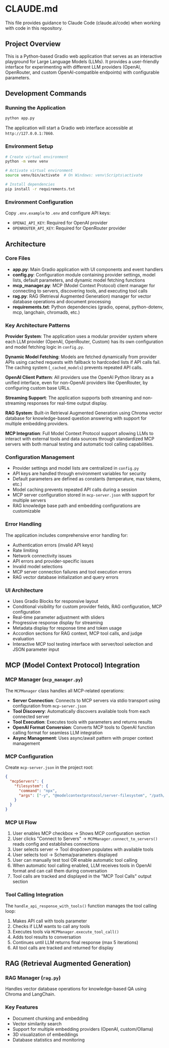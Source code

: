 # CLAUDE.md

This file provides guidance to Claude Code (claude.ai/code) when working with code in this repository.

## Project Overview

This is a Python-based Gradio web application that serves as an interactive playground for Large Language Models (LLMs). It provides a user-friendly interface for experimenting with different LLM providers (OpenAI, OpenRouter, and custom OpenAI-compatible endpoints) with configurable parameters.

## Development Commands

### Running the Application
```bash
python app.py
```
The application will start a Gradio web interface accessible at `http://127.0.0.1:7860`.

### Environment Setup
```bash
# Create virtual environment
python -m venv venv

# Activate virtual environment
source venv/bin/activate  # On Windows: venv\Scripts\activate

# Install dependencies
pip install -r requirements.txt
```

### Environment Configuration
Copy `.env.example` to `.env` and configure API keys:
- `OPENAI_API_KEY`: Required for OpenAI provider
- `OPENROUTER_API_KEY`: Required for OpenRouter provider

## Architecture

### Core Files
- **app.py**: Main Gradio application with UI components and event handlers
- **config.py**: Configuration module containing provider settings, model lists, default parameters, and dynamic model fetching functions
- **mcp_manager.py**: MCP (Model Context Protocol) client manager for connecting to servers, discovering tools, and executing tool calls
- **rag.py**: RAG (Retrieval Augmented Generation) manager for vector database operations and document processing
- **requirements.txt**: Python dependencies (gradio, openai, python-dotenv, mcp, langchain, chromadb, etc.)

### Key Architecture Patterns

**Provider System**: The application uses a modular provider system where each LLM provider (OpenAI, OpenRouter, Custom) has its own configuration and model fetching logic in `config.py`.

**Dynamic Model Fetching**: Models are fetched dynamically from provider APIs using cached requests with fallback to hardcoded lists if API calls fail. The caching system (`_cached_models`) prevents repeated API calls.

**OpenAI Client Pattern**: All providers use the OpenAI Python library as a unified interface, even for non-OpenAI providers like OpenRouter, by configuring custom base URLs.

**Streaming Support**: The application supports both streaming and non-streaming responses for real-time output display.

**RAG System**: Built-in Retrieval Augmented Generation using Chroma vector database for knowledge-based question answering with support for multiple embedding providers.

**MCP Integration**: Full Model Context Protocol support allowing LLMs to interact with external tools and data sources through standardized MCP servers with both manual testing and automatic tool calling capabilities.

### Configuration Management
- Provider settings and model lists are centralized in `config.py`
- API keys are handled through environment variables for security
- Default parameters are defined as constants (temperature, max tokens, etc.)
- Model caching prevents repeated API calls during a session
- MCP server configuration stored in `mcp-server.json` with support for multiple servers
- RAG knowledge base path and embedding configurations are customizable

### Error Handling
The application includes comprehensive error handling for:
- Authentication errors (invalid API keys)
- Rate limiting
- Network connectivity issues
- API errors and provider-specific issues
- Invalid model selections
- MCP server connection failures and tool execution errors
- RAG vector database initialization and query errors

### UI Architecture
- Uses Gradio Blocks for responsive layout
- Conditional visibility for custom provider fields, RAG configuration, MCP configuration
- Real-time parameter adjustment with sliders
- Progressive response display for streaming
- Metadata display for response time and token usage
- Accordion sections for RAG context, MCP tool calls, and judge evaluation
- Interactive MCP tool testing interface with server/tool selection and JSON parameter input

## MCP (Model Context Protocol) Integration

### MCP Manager (`mcp_manager.py`)
The `MCPManager` class handles all MCP-related operations:
- **Server Connection**: Connects to MCP servers via stdio transport using configuration from `mcp-server.json`
- **Tool Discovery**: Automatically discovers available tools from each connected server
- **Tool Execution**: Executes tools with parameters and returns results
- **OpenAI Format Conversion**: Converts MCP tools to OpenAI function calling format for seamless LLM integration
- **Async Management**: Uses async/await pattern with proper context management

### MCP Configuration
Create `mcp-server.json` in the project root:
```json
{
  "mcpServers": {
    "filesystem": {
      "command": "npx",
      "args": ["-y", "@modelcontextprotocol/server-filesystem", "/path/to/directory"]
    }
  }
}
```

### MCP UI Flow
1. User enables MCP checkbox → Shows MCP configuration section
2. User clicks "Connect to Servers" → `MCPManager.connect_to_servers()` reads config and establishes connections
3. User selects server → Tool dropdown populates with available tools
4. User selects tool → Schema/parameters displayed
5. User can manually test tool OR enable automatic tool calling
6. When automatic tool calling enabled, LLM receives tools in OpenAI format and can call them during conversation
7. Tool calls are tracked and displayed in the "MCP Tool Calls" output section

### Tool Calling Integration
The `handle_api_response_with_tools()` function manages the tool calling loop:
1. Makes API call with tools parameter
2. Checks if LLM wants to call any tools
3. Executes tools via `MCPManager.execute_tool_call()`
4. Adds tool results to conversation
5. Continues until LLM returns final response (max 5 iterations)
6. All tool calls are tracked and returned for display

## RAG (Retrieval Augmented Generation)

### RAG Manager (`rag.py`)
Handles vector database operations for knowledge-based QA using Chroma and LangChain.

### Key Features
- Document chunking and embedding
- Vector similarity search
- Support for multiple embedding providers (OpenAI, custom/Ollama)
- 3D visualization of embeddings
- Database statistics and monitoring